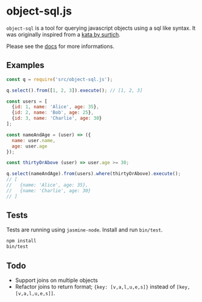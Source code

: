 # object-sql.js

`object-sql` is a tool for querying javascript objects using a sql like syntax. It was originally inspired from a [kata by surtich](https://www.codewars.com/kata/545434090294935e7d0010ab).

Please see the [docs](https://ankr.github.io/object-sql.js) for more informations.

## Examples
```javascript
const q = require('src/object-sql.js');

q.select().from([1, 2, 3]).execute(); // [1, 2, 3]
```

```javascript
const users = [
  {id: 1, name: 'Alice', age: 35},
  {id: 2, name: 'Bob', age: 25},
  {id: 3, name: 'Charlie', age: 30}
];

const nameAndAge = (user) => ({
  name: user.name,
  age: user.age
});

const thirtyOrAbove (user) => user.age >= 30;

q.select(nameAndAge).from(users).where(thirtyOrAbove).execute();
// [
//   {name: 'Alice', age: 35},
//   {name: 'Charlie', age: 30}
// ]
```

## Tests

Tests are running using `jasmine-node`. Install and run `bin/test`.
```bash
npm install
bin/test
```

## Todo

 - Support joins on multiple objects
 - Refactor joins to return format; `{key: [v,a,l,u,e,s]}` instead of `[key, [v,a,l,u,e,s]]`.
